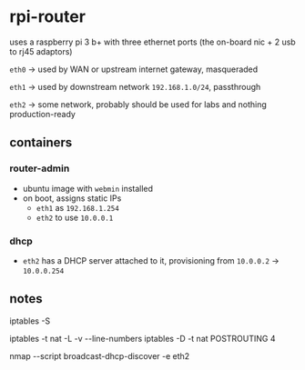 # rpi-router

uses a raspberry pi 3 b+ with three ethernet ports (the on-board nic + 2 usb to rj45 adaptors)

`eth0` -> used by WAN or upstream internet gateway, masqueraded 

`eth1` -> used by downstream network `192.168.1.0/24`, passthrough

`eth2` -> some network, probably should be used for labs and nothing production-ready 



## containers

### router-admin

- ubuntu image with `webmin` installed
- on boot, assigns static IPs 
    - `eth1` as `192.168.1.254`
    - `eth2` to use `10.0.0.1`

### dhcp

- `eth2` has a DHCP server attached to it, provisioning from `10.0.0.2` -> `10.0.0.254` 




## notes

iptables -S

iptables -t nat -L -v --line-numbers
iptables -D -t nat POSTROUTING 4


nmap --script broadcast-dhcp-discover -e eth2
